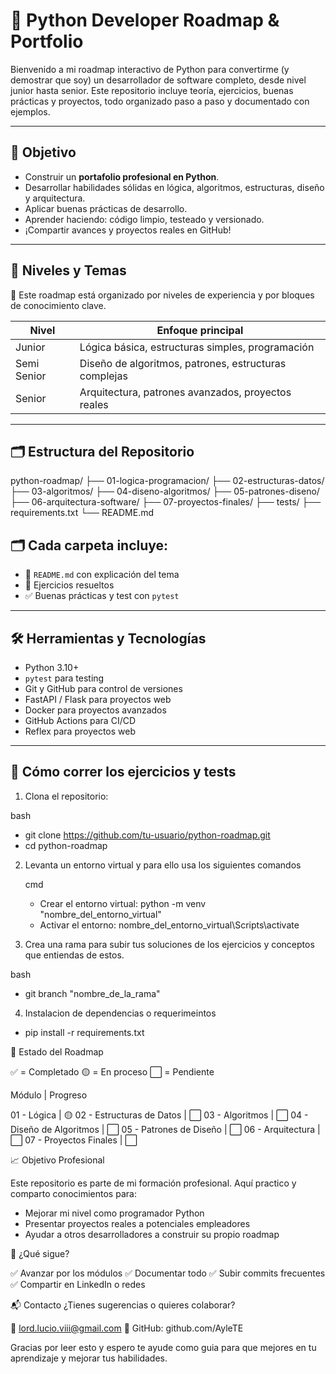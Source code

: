 # 🐍 Python Developer Roadmap & Portfolio

Bienvenido a mi roadmap interactivo de Python para convertirme (y demostrar que soy) un desarrollador de software completo, desde nivel junior hasta senior. Este repositorio incluye teoría, ejercicios, buenas prácticas y proyectos, todo organizado paso a paso y documentado con ejemplos.

---

## 🎯 Objetivo

- Construir un **portafolio profesional en Python**.
- Desarrollar habilidades sólidas en lógica, algoritmos, estructuras, diseño y arquitectura.
- Aplicar buenas prácticas de desarrollo.
- Aprender haciendo: código limpio, testeado y versionado.
- ¡Compartir avances y proyectos reales en GitHub!

---

## 🧠 Niveles y Temas

📌 Este roadmap está organizado por niveles de experiencia y por bloques de conocimiento clave.

| Nivel         | Enfoque principal                                   |
|---------------|-----------------------------------------------------|
| Junior        | Lógica básica, estructuras simples, programación    |
| Semi Senior   | Diseño de algoritmos, patrones, estructuras complejas |
| Senior        | Arquitectura, patrones avanzados, proyectos reales  |

---

## 🗂️ Estructura del Repositorio

python-roadmap/ 
├── 01-logica-programacion/ 
├── 02-estructuras-datos/ 
├── 03-algoritmos/ 
├── 04-diseno-algoritmos/ 
├── 05-patrones-diseno/ 
├── 06-arquitectura-software/ 
├── 07-proyectos-finales/ 
├── tests/ 
├── requirements.txt 
└── README.md


## 🗂️ Cada carpeta incluye:
- 📄 `README.md` con explicación del tema
- 🧪 Ejercicios resueltos
- ✅ Buenas prácticas y test con `pytest`

---

## 🛠️ Herramientas y Tecnologías

- Python 3.10+
- `pytest` para testing
- Git y GitHub para control de versiones
- FastAPI / Flask para proyectos web
- Docker para proyectos avanzados
- GitHub Actions para CI/CD
- Reflex para proyectos web

---

## 🧪 Cómo correr los ejercicios y tests
1. Clona el repositorio:

  bash
  - git clone https://github.com/tu-usuario/python-roadmap.git
  - cd python-roadmap

2. Levanta un entorno virtual y para ello usa los siguientes comandos

   cmd
   - Crear el entorno virtual: python -m venv "nombre_del_entorno_virtual"
   - Activar el entorno: nombre_del_entorno_virtual\Scripts\activate
   
3. Crea una rama para subir tus soluciones de los ejercicios y conceptos que entiendas de estos.

  bash
  - git branch "nombre_de_la_rama"

4. Instalacion de dependencias o requerimeintos

  - pip install -r requirements.txt

🌱 Estado del Roadmap

✅ = Completado
🟡 = En proceso
⬜ = Pendiente

Módulo | Progreso

01 - Lógica | 🟡
02 - Estructuras de Datos | ⬜
03 - Algoritmos | ⬜
04 - Diseño de Algoritmos | ⬜
05 - Patrones de Diseño | ⬜
06 - Arquitectura | ⬜
07 - Proyectos Finales | ⬜

📈 Objetivo Profesional

Este repositorio es parte de mi formación profesional. Aquí practico y comparto conocimientos para:

- Mejorar mi nivel como programador Python
- Presentar proyectos reales a potenciales empleadores
- Ayudar a otros desarrolladores a construir su propio roadmap

🧭 ¿Qué sigue?

✅ Avanzar por los módulos
✅ Documentar todo
✅ Subir commits frecuentes
✅ Compartir en LinkedIn o redes

📬 Contacto
¿Tienes sugerencias o quieres colaborar?

📧 lord.lucio.viii@gmail.com
🐙 GitHub: github.com/AyleTE

Gracias por leer esto y espero te ayude como guia para que mejores en tu aprendizaje y mejorar tus habilidades.


